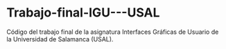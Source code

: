 # Trabajo-final-IGU---USAL
Código del trabajo final de la asignatura Interfaces Gráficas de Usuario de la Universidad de Salamanca (USAL). 
